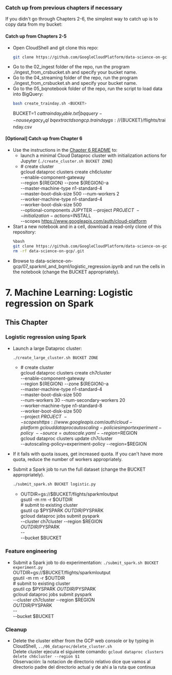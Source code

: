 
### Catch up from previous chapters if necessary
If you didn't go through Chapters 2-6, the simplest way to catch up is to copy data from my bucket:

#### Catch up from Chapters 2-5
* Open CloudShell and git clone this repo:
    ```sh
    git clone https://github.com/GoogleCloudPlatform/data-science-on-gcp
    ```
* Go to the 02_ingest folder of the repo, run the program ./ingest_from_crsbucket.sh and specify your bucket name.
* Go to the 04_streaming folder of the repo, run the program ./ingest_from_crsbucket.sh and specify your bucket name.
* Go to the 05_bqnotebook folder of the repo, run the script to load data into BigQuery:
	```sh
	bash create_trainday.sh <BUCKET>
	```
	BUCKET=$1\
	cat trainday_table.txt | bq query --nouse_legacy_sql\
	bq extract dsongcp.trainday gs://${BUCKET}/flights/trainday.csv

#### [Optional] Catch up from Chapter 6
* Use the instructions in the <a href="../06_dataproc/README.md">Chapter 6 README</a> to:
    * launch a minimal Cloud Dataproc cluster with initialization actions for Jupyter (`./create_cluster.sh BUCKET ZONE`)
    * \# create cluster \
	gcloud dataproc clusters create ch6cluster \
		--enable-component-gateway \
		--region ${REGION} --zone ${REGION}-a \
		--master-machine-type n1-standard-4 \
		--master-boot-disk-size 500 --num-workers 2 \
		--worker-machine-type n1-standard-4 \
		--worker-boot-disk-size 500 \
		--optional-components JUPYTER --project $PROJECT \
		--initialization-actions=$INSTALL \
		--scopes https://www.googleapis.com/auth/cloud-platform
* Start a new notebook and in a cell, download a read-only clone of this repository:
    ```bash
    %bash
    git clone https://github.com/GoogleCloudPlatform/data-science-on-gcp
    rm -rf data-science-on-gcp/.git
    ```
* Browse to data-science-on-gcp/07_sparkml_and_bqml/logistic_regression.ipynb
  and run the cells in the notebook (change the BUCKET appropriately).

# 7. Machine Learning: Logistic regression on Spark

## This Chapter
### Logistic regression using Spark
* Launch a large Dataproc cluster:
    ```sh
    ./create_large_cluster.sh BUCKET ZONE
    ```
    * \# create cluster \
	gcloud dataproc clusters create ch7cluster \
        --enable-component-gateway \
        --region ${REGION} --zone ${REGION}-a \
		--master-machine-type n1-standard-4 \
		--master-boot-disk-size 500 \
		--num-workers 30 --num-secondary-workers 20 \
		--worker-machine-type n1-standard-8 \
		--worker-boot-disk-size 500 \
		--project $PROJECT \
		--scopes https://www.googleapis.com/auth/cloud-platform \
    gcloud dataproc autoscaling-policies import experiment-policy \
	        --source=autoscale.yaml --region=$REGION \
    gcloud dataproc clusters update ch7cluster \
        --autoscaling-policy=experiment-policy --region=$REGION    

* If it fails with quota issues, get increased quota. If you can't have more quota, 
  reduce the number of workers appropriately.

* Submit a Spark job to run the full dataset (change the BUCKET appropriately).
    ```sh
    ./submit_spark.sh BUCKET logistic.py
    ```
    * OUTDIR=gs://$BUCKET/flights/sparkmloutput \
        gsutil -m rm -r $OUTDIR \
    	\# submit to existing cluster \
    	gsutil cp $PYSPARK $OUTDIR/$PYSPARK \
    	gcloud dataproc jobs submit pyspark \
             --cluster ch7cluster --region $REGION \
             $OUTDIR/$PYSPARK \
             -- \
             --bucket $BUCKET

  
### Feature engineering
* Submit a Spark job to do experimentation: ```./submit_spark.sh BUCKET experiment.py```\
    OUTDIR=gs://$BUCKET/flights/sparkmloutput \
    gsutil -m rm -r $OUTDIR \
    \# submit to existing cluster \
    gsutil cp $PYSPARK $OUTDIR/$PYSPARK \
    gcloud dataproc jobs submit pyspark \
        --cluster ch7cluster --region $REGION \
        $OUTDIR/$PYSPARK \
        -- \
        --bucket $BUCKET

### Cleanup
* Delete the cluster either from the GCP web console or by typing in CloudShell, `../06_dataproc/delete_cluster.sh`\
Delete cluster ejecuta el siguiente comando: `gcloud dataproc clusters delete ch6cluster --region $1`\
Observación: la notacion de directorio relativo dice que vamos al directorio padre del directorio actual y de ahi a la ruta que continua

